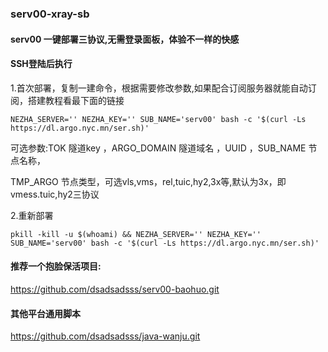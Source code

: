 ### serv00-xray-sb

#### serv00 一键部署三协议,无需登录面板，体验不一样的快感

#### SSH登陆后执行

1.首次部署，复制一建命令，根据需要修改参数,如果配合订阅服务器就能自动订阅，搭建教程看最下面的链接
```
NEZHA_SERVER='' NEZHA_KEY='' SUB_NAME='serv00' bash -c '$(curl -Ls https://dl.argo.nyc.mn/ser.sh)'
```
可选参数:TOK 隧道key ，ARGO_DOMAIN 隧道域名 ，UUID ，SUB_NAME 节点名称，

TMP_ARGO 节点类型，可选vls,vms，rel,tuic,hy2,3x等,默认为3x，即vmess.tuic,hy2三协议

2.重新部署
```
pkill -kill -u $(whoami) && NEZHA_SERVER='' NEZHA_KEY='' SUB_NAME='serv00' bash -c '$(curl -Ls https://dl.argo.nyc.mn/ser.sh)'
```


#### 推荐一个抱脸保活项目:

https://github.com/dsadsadsss/serv00-baohuo.git

#### 其他平台通用脚本

https://github.com/dsadsadsss/java-wanju.git
